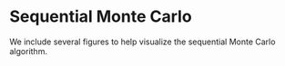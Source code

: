 # Sequential Monte Carlo

We include several figures to help visualize the sequential Monte Carlo algorithm.
